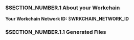 
### $__SECTION_NUMBER__.1 About your Workchain

**Your Workchain Network ID:** $__WRKCHAIN_NETWORK_ID__

### $__SECTION_NUMBER__.1.1 Generated Files
